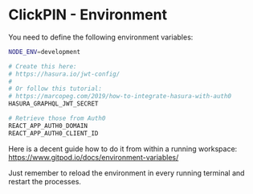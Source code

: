 # ClickPIN - Environment

You need to define the following environment variables:

```bash
NODE_ENV=development

# Create this here:
# https://hasura.io/jwt-config/
#
# Or follow this tutorial:
# https://marcopeg.com/2019/how-to-integrate-hasura-with-auth0
HASURA_GRAPHQL_JWT_SECRET

# Retrieve those from Auth0
REACT_APP_AUTH0_DOMAIN
REACT_APP_AUTH0_CLIENT_ID
```

Here is a decent guide how to do it from within a running workspace:
https://www.gitpod.io/docs/environment-variables/

Just remember to reload the environment in every running terminal and restart the processes.
